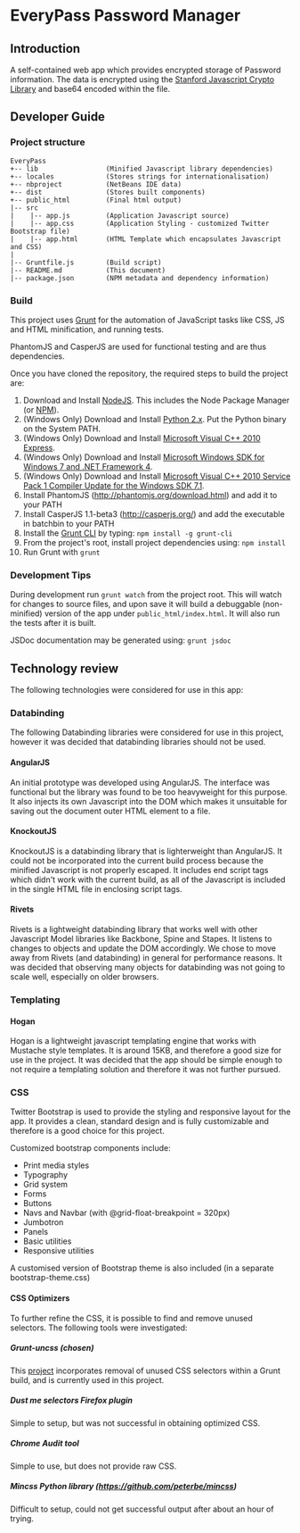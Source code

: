 # EveryPass Password Manager

## Introduction
A self-contained web app which provides encrypted storage of Password information.
The data is encrypted using the [Stanford Javascript Crypto Library](http://crypto.stanford.edu/sjcl/) and base64 encoded within the file.

## Developer Guide
### Project structure

```
EveryPass
+-- lib                 (Minified Javascript library dependencies)
+-- locales             (Stores strings for internationalisation)
+-- nbproject           (NetBeans IDE data)
+-- dist                (Stores built components)
+-- public_html         (Final html output)
|-- src
|    |-- app.js         (Application Javascript source)
|    |-- app.css        (Application Styling - customized Twitter Bootstrap file)
|    |-- app.html       (HTML Template which encapsulates Javascript and CSS)
|
|-- Gruntfile.js        (Build script)
|-- README.md           (This document)
|-- package.json        (NPM metadata and dependency information)
```

### Build

This project uses [Grunt](http://gruntjs.com/) for the automation of JavaScript tasks like CSS, JS and HTML minification, and running tests.

PhantomJS and CasperJS are used for functional testing and are thus dependencies.

Once you have cloned the repository, the required steps to build the project are:

1. Download and Install [NodeJS](http://nodejs.org/download/). This includes the Node Package Manager (or [NPM](https://npmjs.org/)).
2. (Windows Only) Download and Install [Python 2.x](https://www.python.org/downloads/). Put the Python binary on the System PATH.
3. (Windows Only) Download and Install [Microsoft Visual C++ 2010 Express](http://www.visualstudio.com/en-us/downloads#d-2010-express).
4. (Windows Only) Download and Install [Microsoft Windows SDK for Windows 7 and .NET Framework 4](http://www.microsoft.com/en-au/download/details.aspx?id=8279).
5. (Windows Only) Download and Install [Microsoft Visual C++ 2010 Service Pack 1 Compiler Update for the Windows SDK 7.1](http://www.microsoft.com/en-us/download/details.aspx?id=4422).
6. Install PhantomJS (http://phantomjs.org/download.html) and add it to your PATH
7. Install CasperJS 1.1-beta3 (http://casperjs.org/) and add the executable in batchbin to your PATH
8. Install the [Grunt CLI](http://gruntjs.com/getting-started) by typing: ```npm install -g grunt-cli```
9. From the project's root, install project dependencies using: ```npm install ```
10. Run Grunt with ```grunt```

### Development Tips

During development run ```grunt watch``` from the project root.
This will watch for changes to source files, and upon save it will build a debuggable (non-minified) version of the app under ```public_html/index.html```.
It will also run the tests after it is built.

JSDoc documentation may be generated using: ```grunt jsdoc```

## Technology review
The following technologies were considered for use in this app:

### Databinding
The following Databinding libraries were considered for use in this project, however it was decided that databinding libraries should not be used.

#### AngularJS
An initial prototype was developed using AngularJS. The interface was functional but the library was found to be too heavyweight for this purpose.
It also injects its own Javascript into the DOM which makes it unsuitable for saving out the document outer HTML element to a file.

#### KnockoutJS
KnockoutJS is a databinding library that is lighterweight than AngularJS.
It could not be incorporated into the current build process because the minified Javascript is not properly escaped.
It includes end script tags which didn't work with the current build, as all of the Javascript is included in the single HTML file in enclosing script tags.

#### Rivets
Rivets is a lightweight databinding library that works well with other Javascript Model libraries like Backbone, Spine and Stapes.
It listens to changes to objects and update the DOM accordingly.
We chose to move away from Rivets (and databinding) in general for performance reasons.
It was decided that observing many objects for databinding was not going to scale well, especially on older browsers.

### Templating

#### Hogan
Hogan is a lightweight javascript templating engine that works with Mustache style templates.
It is around 15KB, and therefore a good size for use in the project.
It was decided that the app should be simple enough to not require a templating solution and therefore it was not further pursued.

### CSS
Twitter Bootstrap is used to provide the styling and responsive layout for the app.
It provides a clean, standard design and is fully customizable and therefore is a good choice for this project.

Customized bootstrap components include:
- Print media styles
- Typography
- Grid system
- Forms
- Buttons
- Navs and Navbar (with @grid-float-breakpoint = 320px)
- Jumbotron
- Panels
- Basic utilities
- Responsive utilities

A customised version of Bootstrap theme is also included (in a separate bootstrap-theme.css)

#### CSS Optimizers
To further refine the CSS, it is possible to find and remove unused selectors.
The following tools were investigated:

##### Grunt-uncss (chosen)
This [project](https://github.com/addyosmani/grunt-uncss) incorporates removal of unused CSS selectors within a Grunt build, and is currently used in this project.

##### Dust me selectors Firefox plugin 
Simple to setup, but was not successful in obtaining optimized CSS.

##### Chrome Audit tool
Simple to use, but does not provide raw CSS.

##### Mincss Python library (https://github.com/peterbe/mincss)
Difficult to setup, could not get successful output after about an hour of trying.